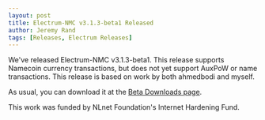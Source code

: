 ```yaml
---
layout: post
title: Electrum-NMC v3.1.3-beta1 Released
author: Jeremy Rand
tags: [Releases, Electrum Releases]
---
```


We've released Electrum-NMC v3.1.3-beta1.  This release supports Namecoin currency transactions, but does not yet support AuxPoW or name transactions.  This release is based on work by both ahmedbodi and myself.

As usual, you can download it at the [Beta Downloads page]({{site.baseurl}}download/betas/#electrum-nmc).

This work was funded by NLnet Foundation's Internet Hardening Fund.
